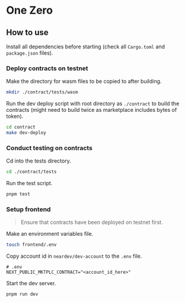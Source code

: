 # One Zero

## How to use

Install all dependencies before starting (check all `Cargo.toml` and `package.json` files).

### Deploy contracts on testnet

Make the directory for wasm files to be copied to after building.

```sh
mkdir ./contract/tests/wasm
```

Run the dev deploy script with root directory as `./contract` to build the contracts (might need to build twice as marketplace includes bytes of token).

```sh
cd contract
make dev-deploy
```

### Conduct testing on contracts

Cd into the tests directory.

```sh
cd ./contract/tests
```

Run the test script.

```sh
pnpm test
```

### Setup frontend

> Ensure that contracts have been deployed on testnet first.

Make an environment variables file.

```sh
touch frontend/.env
```

Copy account id in `neardev/dev-account` to the `.env` file.

```text
# .env
NEXT_PUBLIC_MKTPLC_CONTRACT="<account_id_here>"
```

Start the dev server.

```sh
pnpm run dev
```
